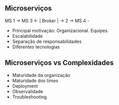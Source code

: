 ## Microserviços

MS 1  ->  MS 3 <-
  |   Broker    |
  -> 2 -> MS 4 -

- Principal motivação: Organizacional. Equipes.
- Escalabilidade
- Separação de responsabilidades
- Diferentes tecnologias

## Microserviços vs Complexidades
- Maturidade da organização
- Maturidade dos times
- Deployment
- Observalidade
- Troubleshooting

